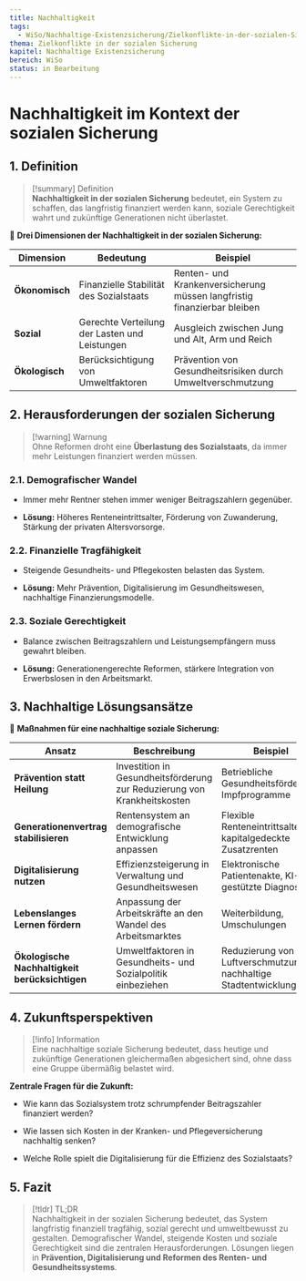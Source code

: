 ```yaml
---
title: Nachhaltigkeit
tags:
  - WiSo/Nachhaltige-Existenzsicherung/Zielkonflikte-in-der-sozialen-Sicherung
thema: Zielkonflikte in der sozialen Sicherung
kapitel: Nachhaltige Existenzsicherung
bereich: WiSo
status: in Bearbeitung
---
```


# Nachhaltigkeit im Kontext der sozialen Sicherung

## 1. Definition

> [!summary] Definition  
> **Nachhaltigkeit in der sozialen Sicherung** bedeutet, ein System zu schaffen, das langfristig finanziert werden kann, soziale Gerechtigkeit wahrt und zukünftige Generationen nicht überlastet.

📌 **Drei Dimensionen der Nachhaltigkeit in der sozialen Sicherung:**

|Dimension|Bedeutung|Beispiel|
|---|---|---|
|**Ökonomisch**|Finanzielle Stabilität des Sozialstaats|Renten- und Krankenversicherung müssen langfristig finanzierbar bleiben|
|**Sozial**|Gerechte Verteilung der Lasten und Leistungen|Ausgleich zwischen Jung und Alt, Arm und Reich|
|**Ökologisch**|Berücksichtigung von Umweltfaktoren|Prävention von Gesundheitsrisiken durch Umweltverschmutzung|

## 2. Herausforderungen der sozialen Sicherung

> [!warning] Warnung  
> Ohne Reformen droht eine **Überlastung des Sozialstaats**, da immer mehr Leistungen finanziert werden müssen.

### 2.1. **Demografischer Wandel**

- Immer mehr Rentner stehen immer weniger Beitragszahlern gegenüber.
    
- **Lösung:** Höheres Renteneintrittsalter, Förderung von Zuwanderung, Stärkung der privaten Altersvorsorge.
    

### 2.2. **Finanzielle Tragfähigkeit**

- Steigende Gesundheits- und Pflegekosten belasten das System.
    
- **Lösung:** Mehr Prävention, Digitalisierung im Gesundheitswesen, nachhaltige Finanzierungsmodelle.
    

### 2.3. **Soziale Gerechtigkeit**

- Balance zwischen Beitragszahlern und Leistungsempfängern muss gewahrt bleiben.
    
- **Lösung:** Generationengerechte Reformen, stärkere Integration von Erwerbslosen in den Arbeitsmarkt.
    

## 3. Nachhaltige Lösungsansätze

📌 **Maßnahmen für eine nachhaltige soziale Sicherung:**

|Ansatz|Beschreibung|Beispiel|
|---|---|---|
|**Prävention statt Heilung**|Investition in Gesundheitsförderung zur Reduzierung von Krankheitskosten|Betriebliche Gesundheitsförderung, Impfprogramme|
|**Generationenvertrag stabilisieren**|Rentensystem an demografische Entwicklung anpassen|Flexible Renteneintrittsalter, kapitalgedeckte Zusatzrenten|
|**Digitalisierung nutzen**|Effizienzsteigerung in Verwaltung und Gesundheitswesen|Elektronische Patientenakte, KI-gestützte Diagnosen|
|**Lebenslanges Lernen fördern**|Anpassung der Arbeitskräfte an den Wandel des Arbeitsmarktes|Weiterbildung, Umschulungen|
|**Ökologische Nachhaltigkeit berücksichtigen**|Umweltfaktoren in Gesundheits- und Sozialpolitik einbeziehen|Reduzierung von Luftverschmutzung, nachhaltige Stadtentwicklung|

## 4. Zukunftsperspektiven

> [!info] Information  
> Eine nachhaltige soziale Sicherung bedeutet, dass heutige und zukünftige Generationen gleichermaßen abgesichert sind, ohne dass eine Gruppe übermäßig belastet wird.

**Zentrale Fragen für die Zukunft:**

- Wie kann das Sozialsystem trotz schrumpfender Beitragszahler finanziert werden?
    
- Wie lassen sich Kosten in der Kranken- und Pflegeversicherung nachhaltig senken?
    
- Welche Rolle spielt die Digitalisierung für die Effizienz des Sozialstaats?
    

## 5. Fazit

> [!tldr] TL;DR  
> Nachhaltigkeit in der sozialen Sicherung bedeutet, das System langfristig finanziell tragfähig, sozial gerecht und umweltbewusst zu gestalten. Demografischer Wandel, steigende Kosten und soziale Gerechtigkeit sind die zentralen Herausforderungen. Lösungen liegen in **Prävention, Digitalisierung und Reformen des Renten- und Gesundheitssystems**.


